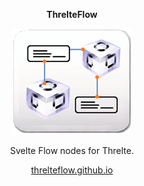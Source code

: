 <p align="center"><b>ThrelteFlow</b></p>

<p align="center"><img src="./public/ThrelteFlow.png"></p>

<p align="center">Svelte Flow nodes for Threlte.</p>

<p align="center"><a href="https://threlteflow.github.io">threlteflow.github.io</a></p>